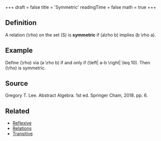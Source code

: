 +++
draft = false
title = 'Symmetric'
readingTime = false
math = true
+++

## Definition
A relation \(\rho\) on the set \(S\) is **symmetric** if \(a\rho b\) implies \(b \rho a\).

## Example
Define \(\rho\) via \(a \rho b\) if and only if \(\left| a-b \right| \leq 10\). Then \(\rho\) is symmetric.

## Source
<!-- Author(s). Title of Textbook. Edition (if applicable). Publisher, Year. Page(s) used. -->
Gregory T. Lee. Abstract Algebra. 1st ed. Springer Cham, 2018. pp. 6.

## Related

- [Reflexive](./reflexive.md)
- [Relations](./relations.md)
- [Transitive](./transitive.md)
